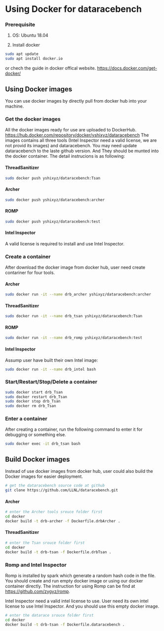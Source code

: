 # Using Docker for dataracebench

### Prerequisite

1. OS:
Ubuntu 18.04

1. Install docker
```bash
sudo apt update
sudo apt install docker.io
```
or chech the guide in docker offical website.
https://docs.docker.com/get-docker/

## Using Docker images

You can use docker images by directly pull from docker hub into your machine.

### Get the docker images

All the docker images ready for use are uploaded to DockerHub.
https://hub.docker.com/repository/docker/yshixyz/dataracebench
The images contains all three tools (Intel Inspector need a valid license, we are not provid its images) and dataracebench. You may need update dataracebench to the laste github version. And They should be munted into the docker container. The detail instrucions is as following:

#### ThreadSanitizer
```bash
sudo docker push yshixyz/dataracebench:Tsan
```
#### Archer
```bash
sudo docker push yshixyz/dataracebench:archer
```
#### ROMP
```bash
sudo docker push yshixyz/dataracebench:test
```
#### Intel Inspector
A valid license is required to install and use Intel Inspector.

### Create a container

After download the docker image from docker hub, user need create contariner for four tools.

#### Archer
```bash
sudo docker run -it --name drb_archer yshixyz/dataracebench:archer
```
#### ThreadSanitizer
```bash
sudo docker run -it --name drb_tsan yshixyz/dataracebench:Tsan
```
#### ROMP
```bash
sudo docker run -it --name drb_romp yshixyz/dataracebench:test
```

#### Intel Inspector

Assump user have built their own Intel image:

```bash
sudo docker run -it --name drb_intel bash
```


### Start/Restart/Stop/Delete a container

```bash
sudo docker start drb_Tsan
sudo docker restart drb_Tsan
sudo docker stop drb_Tsan
sudo docker rm drb_Tsan
```

### Enter a container
After creating a container, run the following command to enter it for debugging or something else.
```bash
sudo docker exec -it drb_tsan bash
```

## Build Docker images

Instead of use docker images from docker hub, user could also build the Docker images for easier deployment.

```bash
# get the dataracebench source code at github
git clone https://github.com/LLNL/dataracebench.git
```
#### Archer

```bash
# enter the Archer tools srouce folder first
cd docker
docker build -t drb-archer -f Dockerfile.drbArcher .
```

#### ThreadSanitizer

```bash
# enter the Tsan srouce folder first
cd docker
docker build -t drb-tsan -f Dockerfile.drbTsan .
```

### Romp and Intel Inspector

Romp is installed by spark which generate a random hash code in the file. You should create and run empty docker image or using our docker container directly.
The instruction for using Romp can be find at https://github.com/zygyz/romp.

Intel Inspector need a valid intel license to use. User need its own intel license to use Intel Inspector. And you should use this empty docker image.

```bash
# enter the datarace srouce folder first
cd docker
docker build -t drb-tsan -f Dockerfile.dataracebench .
```
